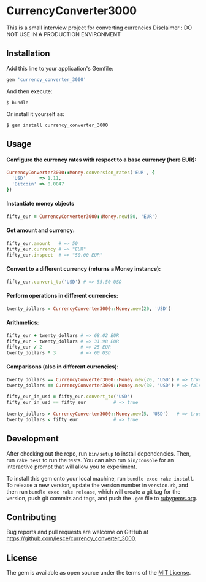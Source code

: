 # CurrencyConverter3000

This is a small interview project for converting currencies
Disclaimer : DO NOT USE IN A PRODUCTION ENVIRONMENT

## Installation

Add this line to your application's Gemfile:

```ruby
gem 'currency_converter_3000'
```

And then execute:

    $ bundle

Or install it yourself as:

    $ gem install currency_converter_3000

## Usage
#### Configure the currency rates with respect to a base currency (here EUR):
 
```ruby
CurrencyConverter3000::Money.conversion_rates('EUR', {
  'USD'     => 1.11,
  'Bitcoin' => 0.0047
})
```
 
#### Instantiate money objects
 
```ruby
fifty_eur = CurrencyConverter3000::Money.new(50, 'EUR')
```
 
#### Get amount and currency:
 
```ruby
fifty_eur.amount   # => 50
fifty_eur.currency # => "EUR"
fifty_eur.inspect  # => "50.00 EUR"
```
 
#### Convert to a different currency (returns a Money instance):
 
```ruby
fifty_eur.convert_to('USD') # => 55.50 USD
```
 
#### Perform operations in different currencies:
 
```ruby
twenty_dollars = CurrencyConverter3000::Money.new(20, 'USD')
```
 
#### Arithmetics:
 
```ruby
fifty_eur + twenty_dollars # => 68.02 EUR
fifty_eur - twenty_dollars # => 31.98 EUR
fifty_eur / 2              # => 25 EUR
twenty_dollars * 3         # => 60 USD
```
 
#### Comparisons (also in different currencies):
 
```ruby
twenty_dollars == CurrencyConverter3000::Money.new(20, 'USD') # => true
twenty_dollars == CurrencyConverter3000::Money.new(30, 'USD') # => false
 
fifty_eur_in_usd = fifty_eur.convert_to('USD')
fifty_eur_in_usd == fifty_eur          # => true
 
twenty_dollars > CurrencyConverter3000::Money.new(5, 'USD')   # => true
twenty_dollars < fifty_eur             # => true
```

## Development

After checking out the repo, run `bin/setup` to install dependencies. Then, run `rake test` to run the tests. You can also run `bin/console` for an interactive prompt that will allow you to experiment.

To install this gem onto your local machine, run `bundle exec rake install`. To release a new version, update the version number in `version.rb`, and then run `bundle exec rake release`, which will create a git tag for the version, push git commits and tags, and push the `.gem` file to [rubygems.org](https://rubygems.org).

## Contributing

Bug reports and pull requests are welcome on GitHub at https://github.com/lesce/currency_converter_3000.


## License

The gem is available as open source under the terms of the [MIT License](http://opensource.org/licenses/MIT).

